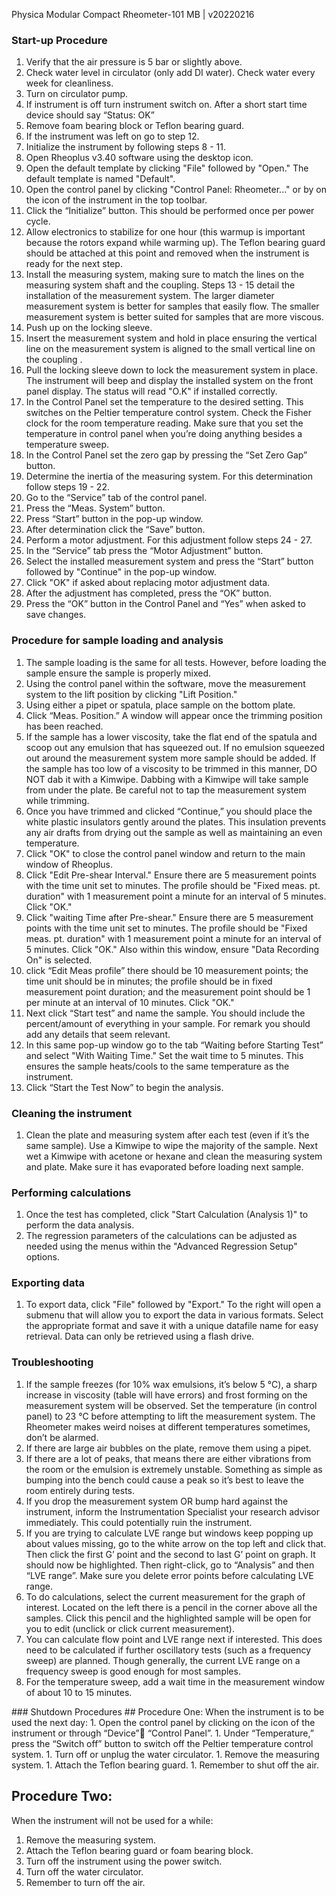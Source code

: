 Physica Modular Compact Rheometer-101
MB | v20220216

### Start-up Procedure
1.	Verify that the air pressure is 5 bar or slightly above.
1.	Check water level in circulator (only add DI water).  Check water every week for cleanliness.
1.	Turn on circulator pump.
1.	If instrument is off turn instrument switch on.  After a short start time device should say “Status: OK”
1.	Remove foam bearing block or Teflon bearing guard.
1.	If the instrument was left on go to step 12.
1.	Initialize the instrument by following steps 8 - 11.
1.	Open Rheoplus v3.40 software using the desktop icon.
1.  Open the default template by clicking "File" followed by "Open."  The default template is named "Default".
1.	Open the control panel by clicking "Control Panel: Rheometer..." or by on the icon of the instrument in the top toolbar.
1.	Click the “Initialize” button.  This should be performed once per power cycle.
1.	Allow electronics to stabilize for one hour (this warmup is important because the rotors expand while warming up).  The Teflon bearing guard should be attached at this point and removed when the instrument is ready for the next step.
1.	Install the measuring system, making sure to match the lines on the measuring system shaft and the coupling.  Steps 13 - 15 detail the installation of the measurement system.  The larger diameter measurement system is better for samples that easily flow.  The smaller measurement system is better suited for samples that are more viscous.
1.  Push up on the locking sleeve.
1.  Insert the measurement system and hold in place ensuring the vertical line on the measurement system is aligned to the small vertical line on the coupling .
1.  Pull the locking sleeve down to lock the measurement system in place.  The instrument will beep and display the installed system on the front panel display.  The status will read "O.K" if installed correctly.
1.	In the Control Panel set the temperature to the desired setting.  This switches on the Peltier temperature control system.  Check the Fisher clock for the room temperature reading.  Make sure that you set the temperature in control panel when you’re doing anything besides a temperature sweep.
1.	In the Control Panel set the zero gap by pressing the “Set Zero Gap” button.
1.	Determine the inertia of the measuring system.  For this determination follow steps 19 - 22.
1.	Go to the “Service” tab of the control panel.
1.	Press the “Meas. System” button.
1.	Press “Start” button in the pop-up window.
1.	After determination click the “Save” button.
1.	Perform a motor adjustment.  For this adjustment follow steps 24 - 27.
1.	In the “Service” tab press the “Motor Adjustment” button.
1.	Select the installed measurement system and press the “Start” button followed by "Continue" in the pop-up window.
1.  Click "OK" if asked about replacing motor adjustment data.
1.	After the adjustment has completed, press the “OK” button.
1.	Press the “OK” button in the Control Panel and “Yes” when asked to save changes.

### Procedure for sample loading and analysis
1.	The sample loading is the same for all tests.  However, before loading the sample ensure the sample is properly mixed.
1.  Using the control panel within the software, move the measurement system to the lift position by clicking "Lift Position."
1.	Using either a pipet or spatula, place sample on the bottom plate.
1.	Click “Meas. Position.”  A window will appear once the trimming position has been reached.
1.	If the sample has a lower viscosity, take the flat end of the spatula and scoop out any emulsion that has squeezed out.  If no emulsion squeezed out around the measurement system more sample should be added.  If the sample has too low of a viscosity to be trimmed in this manner, DO NOT dab it with a Kimwipe.  Dabbing with a Kimwipe will take sample from under the plate.  Be careful not to tap the measurement system while trimming.
1.	Once you have trimmed and clicked “Continue,” you should place the white plastic insulators gently around the plates.  This insulation prevents any air drafts from drying out the sample as well as maintaining an even temperature.
1.  Click "OK" to close the control panel window and return to the main window of Rheoplus.
1.  Click "Edit Pre-shear Interval."  Ensure there are 5 measurement points with the time unit set to minutes.  The profile should be "Fixed meas. pt. duration" with 1 measurement point a minute for an interval of 5 minutes.  Click "OK."
1.  Click "waiting Time after Pre-shear."  Ensure there are 5 measurement points with the time unit set to minutes.  The profile should be "Fixed meas. pt. duration" with 1 measurement point a minute for an interval of 5 minutes.  Click "OK."  Also within this window, ensure "Data Recording On" is selected.
1.  click “Edit Meas profile” there should be 10 measurement points; the time unit should be in minutes; the profile should be in fixed measurement point duration; and the measurement point should be 1 per minute at an interval of 10 minutes.  Click "OK."
1.	Next click “Start test” and name the sample.  You should include the percent/amount of everything in your sample.  For remark you should add any details that seem relevant.
1.  In this same pop-up window go to the tab “Waiting before Starting Test” and select "With Waiting Time."  Set the wait time to 5 minutes.  This ensures the sample heats/cools to the same temperature as the instrument.
1.  Click “Start the Test Now” to begin the analysis.

### Cleaning the instrument
1.	Clean the plate and measuring system after each test (even if it’s the same sample).  Use a Kimwipe to wipe the majority of the sample. Next wet a Kimwipe with acetone or hexane and clean the measuring system and plate.  Make sure it has evaporated before loading next sample.

### Performing calculations
1.  Once the test has completed, click "Start Calculation (Analysis 1)" to perform the data analysis.
1.  The regression parameters of the calculations can be adjusted as needed using the menus within the "Advanced Regression Setup" options.

### Exporting data
1.  To export data, click "File" followed by "Export."  To the right will open a submenu that will allow you to export the data in various formats.  Select the appropriate format and save it with a unique datafile name for easy retrieval.  Data can only be retrieved using a flash drive.

### Troubleshooting
1.	If the sample freezes (for 10% wax emulsions, it’s below 5 ℃), a sharp increase in viscosity (table will have errors) and frost forming on the measurement system will be observed. Set the temperature (in control panel) to 23 ℃ before attempting to lift the measurement system.  The Rheometer makes weird noises at different temperatures sometimes, don’t be alarmed.
1.	If there are large air bubbles on the plate, remove them using a pipet.
1.	If there are a lot of peaks, that means there are either vibrations from the room or the emulsion is extremely unstable. Something as simple as bumping into the bench could cause a peak so it’s best to leave the room entirely during tests.
1.	If you drop the measurement system OR bump hard against the instrument, inform the Instrumentation Specialist your research advisor immediately. This could potentially ruin the instrument.
1.	If you are trying to calculate LVE range but windows keep popping up about values missing, go to the white arrow on the top left and click that. Then click the first G’ point and the second to last G’ point on graph. It should now be highlighted. Then right-click, go to “Analysis” and then “LVE range”.  Make sure you delete error points before calculating LVE range.
1.	To do calculations, select the current measurement for the graph of interest.  Located on the left there is a pencil in the corner above all the samples.  Click this pencil and the highlighted sample will be open for you to edit (unclick or click current measurement).
1.	You can calculate flow point and LVE range next if interested. This does need to be calculated if further oscillatory tests (such as a frequency sweep) are planned.  Though generally, the current LVE range on a frequency sweep is good enough for most samples.
1.	For the temperature sweep, add a wait time in the measurement window of about 10 to 15 minutes.
<div style="page-break-after: always;"></div>
### Shutdown Procedures
## Procedure One:
When the instrument is to be used the next day:
1.	Open the control panel by clicking on the icon of the instrument or through “Device” “Control Panel”.
1.	Under “Temperature,” press the “Switch off” button to switch off the Peltier temperature control system.
1.	Turn off or unplug the water circulator.
1.	Remove the measuring system.
1.	Attach the Teflon bearing guard.
1.	Remember to shut off the air.

## Procedure Two:
When the instrument will not be used for a while:
1.	Remove the measuring system.
1.	Attach the Teflon bearing guard or foam bearing block.
1.	Turn off the instrument using the power switch.
1.	Turn off the water circulator.
1.	Remember to turn off the air.
